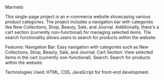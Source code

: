Marmeto

This single-page project is an e-commerce website showcasing various product categories. The project includes a navigation bar with categories like New Collections, Shop, Beauty, Sale, and Journal. Additionally, there's a cart section (currently non-functional) for managing selected items. The search functionality allows users to search for products within the website.

Features:
Navigation Bar: Easy navigation with categories such as New Collections, Shop, Beauty, Sale, and Journal.
Cart Section: View selected items in the cart (currently non-functional).
Search: Search for products within the website.

Technologies Used:
HTML, CSS, JavaScript for front-end development.
